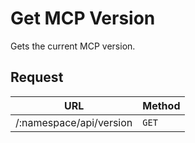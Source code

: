 # Get MCP Version
Gets the current MCP version.

## Request
| URL | Method |
| - | - |
| /:namespace/api/version | `GET` |